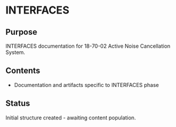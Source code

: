# INTERFACES

## Purpose
INTERFACES documentation for 18-70-02 Active Noise Cancellation System.

## Contents
- Documentation and artifacts specific to INTERFACES phase

## Status
Initial structure created - awaiting content population.
